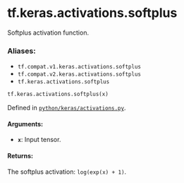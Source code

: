 <div itemscope itemtype="http://developers.google.com/ReferenceObject">
<meta itemprop="name" content="tf.keras.activations.softplus" />
<meta itemprop="path" content="Stable" />
</div>

# tf.keras.activations.softplus

Softplus activation function.

### Aliases:

* `tf.compat.v1.keras.activations.softplus`
* `tf.compat.v2.keras.activations.softplus`
* `tf.keras.activations.softplus`

``` python
tf.keras.activations.softplus(x)
```



Defined in [`python/keras/activations.py`](/code/stable/tensorflow/python/keras/activations.py).

<!-- Placeholder for "Used in" -->


#### Arguments:


* <b>`x`</b>: Input tensor.


#### Returns:

The softplus activation: `log(exp(x) + 1)`.
